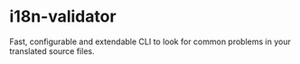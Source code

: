 # i18n-validator
Fast, configurable and extendable CLI to look for common problems in your translated source files.
